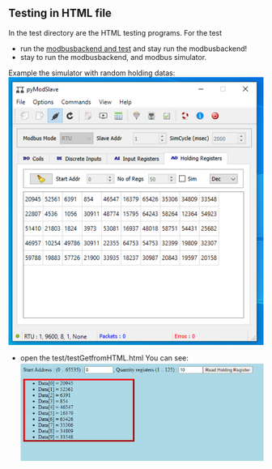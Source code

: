 ## Testing in HTML file

In the test directory are the HTML testing programs. For the test 
- run the [modbusbackend and test](README.md) and stay run the modbusbackend!
- stay to run the modbusbackend, and modbus simulator.

Example the simulator with random holding datas:
![Example the simulator with random holding datas.](resources/random_holding_datas.png)

- open the test/testGetfromHTML.html
You can see:
![Read Holding Register example in HTML.](resources/RHReg_HTML.png)

